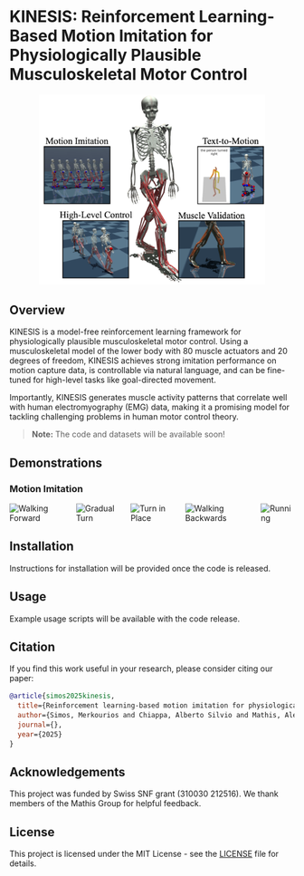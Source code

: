 # KINESIS: Reinforcement Learning-Based Motion Imitation for Physiologically Plausible Musculoskeletal Motor Control

<p align="center">
  <img src="./assets/Fig1-abstract.png" alt="KINESIS Logo" width="400"/>
</p>

## Overview

KINESIS is a model-free reinforcement learning framework for physiologically plausible musculoskeletal motor control. Using a musculoskeletal model of the lower body with 80 muscle actuators and 20 degrees of freedom, KINESIS achieves strong imitation performance on motion capture data, is controllable via natural language, and can be fine-tuned for high-level tasks like goal-directed movement.

Importantly, KINESIS generates muscle activity patterns that correlate well with human electromyography (EMG) data, making it a promising model for tackling challenging problems in human motor control theory.

> **Note:** The code and datasets will be available soon!

## Demonstrations

### Motion Imitation
<div style="display: flex; flex-wrap: nowrap; overflow-x: auto; gap: 10px;">
  <div><img src="./assets/kit_walk.gif" alt="Walking Forward"/></div>
  <div><img src="./assets/kit_gradual_turn.gif" alt="Gradual Turn"/></div>
  <div><img src="./assets/kit_turn_in_place.gif" alt="Turn in Place"/></div>
  <div><img src="./assets/kit_backwards.gif" alt="Walking Backwards"/></div>
  <div><img src="./assets/kit_run.gif" alt="Running"/></div>
</div>

<!-- ## Demonstrations

<table>
  <tr>
    <td><img src="./assets/motion_imitation.gif" alt="Motion Imitation" width="400"/></td>
    <td><img src="./assets/text_to_motion.gif" alt="Text-to-Motion" width="400"/></td>
  </tr>
  <tr>
    <td align="center"><b>Motion Imitation</b></td>
    <td align="center"><b>Text-to-Motion Control</b></td>
  </tr>
  <tr>
    <td><img src="./assets/goal_reaching.gif" alt="High-Level Control" width="400"/></td>
    <td><img src="./assets/muscle_validation.gif" alt="Muscle Validation" width="400"/></td>
  </tr>
  <tr>
    <td align="center"><b>High-Level Goal-Directed Control</b></td>
    <td align="center"><b>Muscle Activity Validation</b></td>
  </tr>
</table> -->

## Installation

Instructions for installation will be provided once the code is released.

## Usage

Example usage scripts will be available with the code release.

## Citation

If you find this work useful in your research, please consider citing our paper:

```bibtex
@article{simos2025kinesis,
  title={Reinforcement learning-based motion imitation for physiologically plausible musculoskeletal motor control},
  author={Simos, Merkourios and Chiappa, Alberto Silvio and Mathis, Alexander},
  journal={},
  year={2025}
}
```

## Acknowledgements

This project was funded by Swiss SNF grant (310030 212516). We thank members of the Mathis Group for helpful feedback.

## License

This project is licensed under the MIT License - see the [LICENSE](LICENSE) file for details.